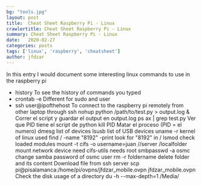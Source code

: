 ```yaml
---
bg: "tools.jpg"
layout: post
title:  Cheat Sheet Raspberry Pi - Linux
crawlertitle: Cheat Sheet Raspberry Pi - Linux
summary: Cheat Sheet Raspberry Pi - Linux
date:   2020-02-27
categories: posts
tags: ['linux', 'raspberry', 'cheatsheet']
author: jfdzar
---
```


In this entry I would document some interesting linux commands to use in the raspberry pi

* history
To see the history of commands you typed
* crontab -e
Different for sudo and user
* ssh user@ipofthehost
To connect to the raspberry pi remotely from other laptop through ssh
    nohup python /path/to/test.py > output.log &
    Correr el script y guardar el output en output.log
    ps ax | grep test.py
    Ver que PID tiene el script de python
    kill PID
    Matar el proceso (PID = el numero)
    dmesg
    list of devices
    lsusb
    list of USB devices
    uname -r
    kernel of linux used
    find / -name "8192" -print
    look for "8192" in /
    lsmod
    check loaded modules
    mount -t cifs -o username=juan //server /localfolder
    mount network device need cifs-utils needs root
    smbpasswd -a osmc
    change samba password of osmc user
    rm -r foldername
    delete folder and its content
    Download file from ssh server
    scp pi@pisalamanca:/home/pi/ovpns/jfdzar_mobile.ovpn jfdzar_mobile.ovpn
    Check the disk usage of a directory
    du -h --max-depth=1 /Media/


